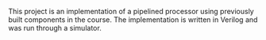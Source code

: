 This project is an implementation of a pipelined processor using previously built components in the course. The implementation is written in Verilog and was run through a simulator.
